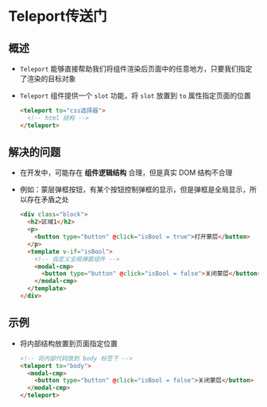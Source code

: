 # Teleport传送门

## 概述

+ `Teleport` 能够直接帮助我们将组件渲染后页面中的任意地方，只要我们指定了渲染的目标对象

+ `Teleport` 组件提供一个 `slot` 功能，将 `slot` 放置到 `to` 属性指定页面的位置

  ```html
  <teleport to="css选择器">
    <!-- html 结构 -->
  </teleport>
  ```

## 解决的问题

+ 在开发中，可能存在 **组件逻辑结构** 合理，但是真实 DOM 结构不合理

+ 例如：蒙层弹框按钮，有某个按钮控制弹框的显示，但是弹框是全局显示，所以存在矛盾之处

  ```html
  <div class="block">
    <h2>区域1</h2>
    <p>
      <button type="button" @click="isBool = true">打开蒙层</button>
    </p>
    <template v-if="isBool">
      <!-- 自定义全局弹窗组件 -->
      <modal-cmp>
        <button type="button" @click="isBool = false">关闭蒙层</button>
      </modal-cmp>
    </template>
  </div>
  ```

## 示例

+ 将内部结构放置到页面指定位置

  ```html
  <!-- 将内部代码放到 body 标签下 -->
  <teleport to="body">
    <modal-cmp>
      <button type="button" @click="isBool = false">关闭蒙层</button>
    </modal-cmp>
  </teleport>
  ```
